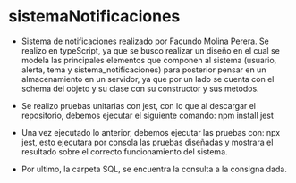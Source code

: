# sistemaNotificaciones
* Sistema de notificaciones realizado por Facundo Molina Perera. Se realizo en typeScript, ya que se busco realizar un diseño en el cual se modela las principales elementos que componen al sistema (usuario, alerta, tema y sistema_notificaciones) para posterior pensar en un almacenamiento en un servidor, ya que por un lado se cuenta con el schema del objeto y su clase con su constructor y sus metodos.

* Se realizo pruebas unitarias con jest, con lo que al descargar el repositorio, debemos ejecutar el siguiente comando: npm install jest

* Una vez ejecutado lo anterior, debemos ejecutar las pruebas con: npx jest, esto ejecutara por consola las pruebas diseñadas y mostrara el resultado sobre el correcto funcionamiento del sistema.

* Por ultimo, la carpeta SQL, se encuentra la consulta a la consigna dada. 